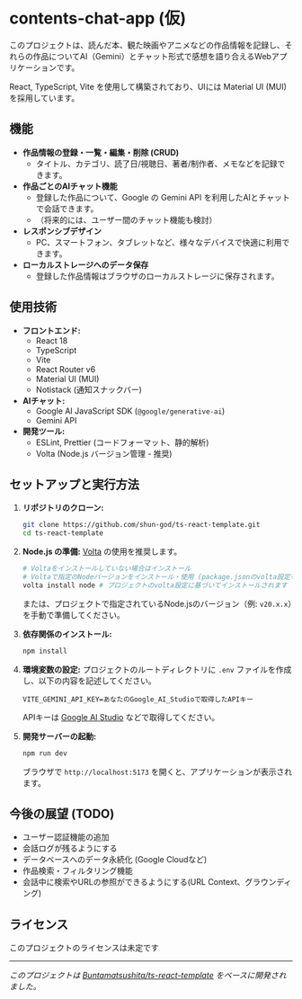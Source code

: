 # contents-chat-app (仮)

このプロジェクトは、読んだ本、観た映画やアニメなどの作品情報を記録し、それらの作品についてAI（Gemini）とチャット形式で感想を語り合えるWebアプリケーションです。

React, TypeScript, Vite を使用して構築されており、UIには Material UI (MUI) を採用しています。

## 機能

*   **作品情報の登録・一覧・編集・削除 (CRUD)**
    *   タイトル、カテゴリ、読了日/視聴日、著者/制作者、メモなどを記録できます。
*   **作品ごとのAIチャット機能**
    *   登録した作品について、Google の Gemini API を利用したAIとチャットで会話できます。
    *   （将来的には、ユーザー間のチャット機能も検討）
*   **レスポンシブデザイン**
    *   PC、スマートフォン、タブレットなど、様々なデバイスで快適に利用できます。
*   **ローカルストレージへのデータ保存**
    *   登録した作品情報はブラウザのローカルストレージに保存されます。

## 使用技術

*   **フロントエンド:**
    *   React 18
    *   TypeScript
    *   Vite
    *   React Router v6
    *   Material UI (MUI)
    *   Notistack (通知スナックバー)
*   **AIチャット:**
    *   Google AI JavaScript SDK (`@google/generative-ai`)
    *   Gemini API
*   **開発ツール:**
    *   ESLint, Prettier (コードフォーマット、静的解析)
    *   Volta (Node.js バージョン管理 - 推奨)

## セットアップと実行方法

1.  **リポジトリのクローン:**
    ```bash
    git clone https://github.com/shun-god/ts-react-template.git
    cd ts-react-template
    ```

2.  **Node.js の準備:**
    [Volta](https://volta.sh/) の使用を推奨します。
    ```bash
    # Voltaをインストールしていない場合はインストール
    # Voltaで指定のNodeバージョンをインストール・使用 (package.jsonのvolta設定を参照)
    volta install node # プロジェクトのvolta設定に基づいてインストールされます
    ```
    または、プロジェクトで指定されているNode.jsのバージョン（例: `v20.x.x`）を手動で準備してください。

3.  **依存関係のインストール:**
    ```bash
    npm install
    ```

4.  **環境変数の設定:**
    プロジェクトのルートディレクトリに `.env` ファイルを作成し、以下の内容を記述してください。
    ```env
    VITE_GEMINI_API_KEY=あなたのGoogle_AI_Studioで取得したAPIキー
    ```
    APIキーは [Google AI Studio](https://aistudio.google.com/app/apikey) などで取得してください。

5.  **開発サーバーの起動:**
    ```bash
    npm run dev
    ```
    ブラウザで `http://localhost:5173` を開くと、アプリケーションが表示されます。

## 今後の展望 (TODO)

*   ユーザー認証機能の追加
*   会話ログが残るようにする
*   データベースへのデータ永続化 (Google Cloudなど)
*   作品検索・フィルタリング機能
*   会話中に検索やURLの参照ができるようにする(URL Context、グラウンディング)


## ライセンス

このプロジェクトのライセンスは未定です

---

_このプロジェクトは [Buntamatsushita/ts-react-template](https://github.com/Buntamatsushita/ts-react-template) をベースに開発されました。_
